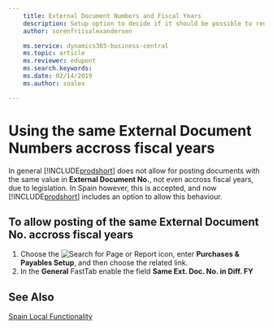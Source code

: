 ```yaml
---
    title: External Document Numbers and Fiscal Years
    description: Setup option to decide if it should be possible to reuse External Document Numbers accross Fiscal Years.
    author: sorenfriisalexandersen

    ms.service: dynamics365-business-central
    ms.topic: article
    ms.reviewer: edupont
    ms.search.keywords:
    ms.date: 02/14/2019
    ms.author: soalex

---
```

# Using the same External Document Numbers accross fiscal years
In general [!INCLUDE[prodshort](../../includes/prodshort.md)] does not allow for posting documents with the same value in **External Document No.**, not even accross fiscal years, due to legislation. In Spain however, this is accepted, and now [!INCLUDE[prodshort](../../includes/prodshort.md)] includes an option to allow this behaviour. 

## To allow posting of the same **External Document No.** accross fiscal years

1. Choose the ![Search for Page or Report](../../media/ui-search/search_small.png "Search for Page or Report icon") icon, enter **Purchases & Payables Setup**, and then choose the related link.  
2. In the **General** FastTab enable the field **Same Ext. Doc. No. in Diff. FY**

## See Also  
 [Spain Local Functionality](spain-local-functionality.md)
